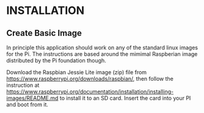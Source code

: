 INSTALLATION
============

Create Basic Image
------------------

In principle this application should work on any of the standard linux images for the Pi.  The instructions are based around the mimimal Raspberian image distributed by the Pi foundation though.

Download the Raspbian Jessie Lite image (zip) file from https://www.raspberrypi.org/downloads/raspbian/, then follow the instruction at https://www.raspberrypi.org/documentation/installation/installing-images/README.md to install it to an SD card.  Insert the card into your PI and boot from it.



